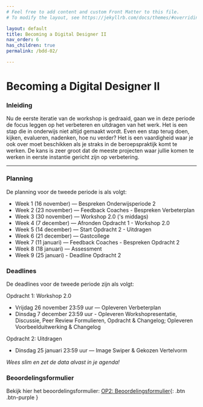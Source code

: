 ```yaml
---
# Feel free to add content and custom Front Matter to this file.
# To modify the layout, see https://jekyllrb.com/docs/themes/#overriding-theme-defaults

layout: default
title: Becoming a Digital Designer II
nav_order: 6
has_children: true
permalink: /bdd-02/

---
```


# Becoming a Digital Designer II

### Inleiding

Nu de eerste iteratie van de workshop is gedraaid, gaan we in deze periode de focus leggen op het verbeteren en uitdragen van het werk. Het is een stap die in onderwijs niet altijd gemaakt wordt. Even een stap terug doen, kijken, evalueren, nadenken, hoe nu verder? Het is een vaardigheid waar je ook over moet beschikken als je straks in de beroepspraktijk komt te werken. De kans is zeer groot dat de meeste projecten waar jullie komen te werken in eerste instantie gericht zijn op verbetering. 

--- 

### Planning

De planning voor de tweede periode is als volgt:

- Week 1 (16 november) — Bespreken Onderwijsperiode 2
- Week 2 (23 november) — Feedback Coaches - Bespreken Verbeterplan
- Week 3 (30 november) — Workshop 2.0 ('s middags)
- Week 4 (7 december) — Afronden Opdracht 1 - Workshop 2.0
- Week 5 (14 december) — Start Opdracht 2 - Uitdragen
- Week 6 (21 december) — Gastcollege
- Week 7 (11 januari) — Feedback Coaches - Bespreken Opdracht 2
- Week 8 (18 januari) — Assessment
- Week 9 (25 januari) - Deadline Opdracht 2

### Deadlines

De deadlines voor de tweede periode zijn als volgt:

Opdracht 1: Workshop 2.0
- Vrijdag 26 november 23:59 uur — Opleveren Verbeterplan
- Dinsdag 7 december 23:59 uur - Opleveren Workshopresentatie, Discussie, Peer Review Formulieren, Opdracht & Changelog; Opleveren Voorbeelduitwerking & Changelog

Opdracht 2: Uitdragen
- Dinsdag 25 januari 23:59 uur — Image Swiper & Gekozen Vertelvorm

*Wees slim en zet de data alvast in je agenda!*


### Beoordelingsformulier

Bekijk hier het beoordelingsformulier: 
[OP2: Beoordelingsformulier](/bdd-02/template_beoordelingsformulier_op2.pdf){: .btn .btn-purple }
